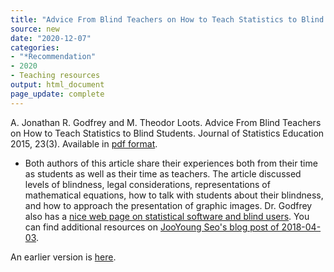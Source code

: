 ```yaml
---
title: "Advice From Blind Teachers on How to Teach Statistics to Blind Students"
source: new
date: "2020-12-07"
categories:
- "*Recommendation"
- 2020
- Teaching resources
output: html_document
page_update: complete
---
```


A. Jonathan R. Godfrey and M. Theodor Loots. Advice From Blind Teachers on How to Teach Statistics to Blind Students. Journal of Statistics Education 2015, 23(3). Available in [pdf format](http://jse.amstat.org/v23n3/godfrey.pdf).

<!---More--->

+ Both authors of this article share their experiences both from their time as students as well as their time as teachers. The article discussed levels of blindness, legal considerations, representations of mathematical equations, how to talk with students about their blindness, and how to approach the presentation of graphic images. Dr. Godfrey also has a [nice web page on statistical software and blind users](https://r-resources.massey.ac.nz/StatSoftware/). You can find additional resources on [JooYoung Seo's blog post of 2018-04-03](https://jooyoungseo.com/post/initial-post/).

An earlier version is [here][sim2].
 
[sim2]: http://new.pmean.com/teaching-blind-students/
 
